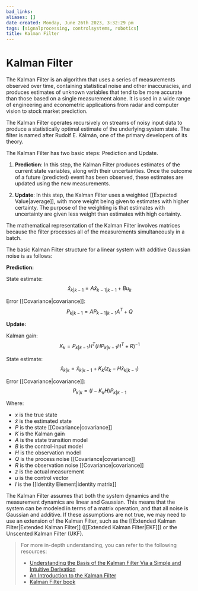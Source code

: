 ```yaml
---
bad_links: 
aliases: []
date created: Monday, June 26th 2023, 3:32:29 pm
tags: [signalprocessing, controlsystems, robotics]
title: Kalman Filter
---
```

# Kalman Filter

The Kalman Filter is an algorithm that uses a series of measurements observed over time, containing statistical noise and other inaccuracies, and produces estimates of unknown variables that tend to be more accurate than those based on a single measurement alone. It is used in a wide range of engineering and econometric applications from radar and computer vision to stock market prediction.

The Kalman Filter operates recursively on streams of noisy input data to produce a statistically optimal estimate of the underlying system state. The filter is named after Rudolf E. Kálmán, one of the primary developers of its theory.

The Kalman Filter has two basic steps: Prediction and Update.

1. **Prediction**: In this step, the Kalman Filter produces estimates of the current state variables, along with their uncertainties. Once the outcome of a future (predicted) event has been observed, these estimates are updated using the new measurements.

2. **Update**: In this step, the Kalman Filter uses a weighted [[Expected Value|average]], with more weight being given to estimates with higher certainty. The purpose of the weighting is that estimates with uncertainty are given less weight than estimates with high certainty.

The mathematical representation of the Kalman Filter involves matrices because the filter processes all of the measurements simultaneously in a batch.

The basic Kalman Filter structure for a linear system with additive Gaussian noise is as follows:

**Prediction:**

State estimate:
$$
\hat{x}_{k|k-1} = A\hat{x}_{k-1|k-1} + Bu_{k}
$$

Error [[Covariance|covariance]]:
$$
P_{k|k-1} = AP_{k-1|k-1}A^T + Q
$$

**Update:**

Kalman gain:
$$
K_k = P_{k|k-1}H^T(HP_{k|k-1}H^T + R)^{-1}
$$

State estimate:
$$
\hat{x}_{k|k} = \hat{x}_{k|k-1} + K_k(z_k - H\hat{x}_{k|k-1})
$$

Error [[Covariance|covariance]]:
$$
P_{k|k} = (I - K_kH)P_{k|k-1}
$$

Where:
- $x$ is the true state
- $\hat{x}$ is the estimated state
- $P$ is the state [[Covariance|covariance]]
- $K$ is the Kalman gain
- $A$ is the state transition model
- $B$ is the control-input model
- $H$ is the observation model
- $Q$ is the process noise [[Covariance|covariance]]
- $R$ is the observation noise [[Covariance|covariance]]
- $z$ is the actual measurement
- $u$ is the control vector
- $I$ is the [[Identity Element|identity matrix]]

The Kalman Filter assumes that both the system dynamics and the measurement dynamics are linear and Gaussian. This means that the system can be modeled in terms of a matrix operation, and that all noise is Gaussian and additive. If these assumptions are not true, we may need to use an extension of the Kalman Filter, such as the [[Extended Kalman Filter|Extended Kalman Filter]] ([[Extended Kalman Filter|EKF]]) or the Unscented Kalman Filter (UKF).

> For more in-depth understanding, you can refer to the following resources:
> - [Understanding the Basis of the Kalman Filter Via a Simple and Intuitive Derivation](https://www.google.com/search?q=Understanding+the+Basis+of+the+Kalman+Filter+Via+a+Simple+and+Intuitive+Derivation)
> - [An Introduction to the Kalman Filter](https://www.google.com/search?q=An+Introduction+to+the+Kalman+Filter)
> - [Kalman Filter book](https://www.google.com/search?q=Kalman+Filter+book)